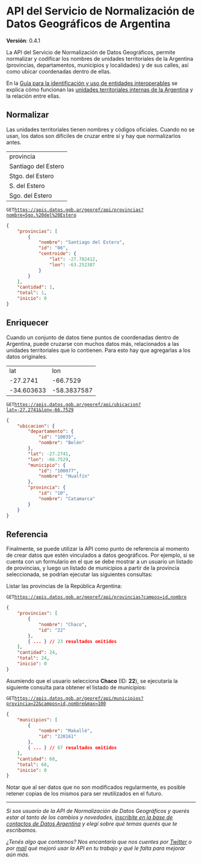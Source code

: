 # API del Servicio de Normalización de Datos Geográficos de Argentina

**Versión**: 0.4.1

La API del Servicio de Normalización de Datos Geográficos, permite normalizar y codificar los nombres de unidades territoriales de la Argentina (provincias, departamentos, municipios y localidades) y de sus calles, así como ubicar coordenadas dentro de ellas.

En la [Guía para la identificación y uso de entidades interoperables](https://datosgobar.github.io/paquete-apertura-datos/guia-interoperables/) se explica cómo funcionan las [unidades territoriales internas de la Argentina](https://datosgobar.github.io/paquete-apertura-datos/guia-interoperables/#divisiones-o-unidades-territoriales-internas) y la relación entre ellas.

## Normalizar

Las unidades territoriales tienen nombres y códigos oficiales. Cuando no se usan, los datos son difíciles de cruzar entre sí y hay que normalizarlos antes.

<table>
    <tr><td>provincia</td></tr>
    <tr><td>Santiago del Estero</td></tr>
    <tr><td>Stgo. del Estero</td></tr>
    <tr><td>S. del Estero</td></tr>
    <tr><td>Sgo. del Estero</td></tr>
</table>

`GET`[`https://apis.datos.gob.ar/georef/api/provincias?nombre=Sgo.%20del%20Estero`](https://apis.datos.gob.ar/georef/api/provincias?nombre=Sgo.%20del%20Estero)

```json
{
    "provincias": [
        {
            "nombre": "Santiago del Estero",
            "id": "86",
            "centroide": {
                "lat": -27.782412,
                "lon": -63.252387
            }
        }
    ],
    "cantidad": 1,
    "total": 1,
    "inicio": 0
}
```

## Enriquecer

Cuando un conjunto de datos tiene puntos de coordenadas dentro de Argentina, puede cruzarse con muchos datos más, relacionados a las unidades territoriales que lo contienen. Para esto hay que agregarlas a los datos originales.

<table>
    <tr><td>lat</td><td>lon</td></tr>
    <tr><td>-27.2741</td><td>-66.7529</td></tr>
    <tr><td>-34.603633</td><td>-58.3837587</td></tr>
</table>

`GET`[`https://apis.datos.gob.ar/georef/api/ubicacion?lat=-27.2741&lon=-66.7529`](https://apis.datos.gob.ar/georef/api/ubicacion?lat=-27.2741&lon=-66.7529)
```json
{
    "ubicacion": {
        "departamento": {
            "id": "10035",
            "nombre": "Belén"
        },
        "lat": -27.2741,
        "lon": -66.7529,
        "municipio": {
            "id": "100077",
            "nombre": "Hualfín"
        },
        "provincia": {
            "id": "10",
            "nombre": "Catamarca"
        }
    }
}
```

## Referencia

Finalmente, se puede utilizar la API como punto de referencia al momento de crear datos que estén vinculados a datos geográficos. Por ejemplo, si se cuenta con un formulario en el que se debe mostrar a un usuario un listado de provincias, y luego un listado de municipios a partir de la provincia seleccionada, se podrían ejecutar las siguientes consultas:

Listar las provincias de la República Argentina:

`GET`[`https://apis.datos.gob.ar/georef/api/provincias?campos=id,nombre`](https://apis.datos.gob.ar/georef/api/provincias)
```json
{
    "provincias": [
        {
            "nombre": "Chaco",
            "id": "22"
        },
		{ ... } // 23 resultados omitidos
    ],
    "cantidad": 24,
    "total": 24,
    "inicio": 0
}
```

Asumiendo que el usuario selecciona **Chaco** (ID: **22**), se ejecutaría la siguiente consulta para obtener el listado de municipios:

`GET`[`https://apis.datos.gob.ar/georef/api/municipios?provincia=22&campos=id,nombre&max=100`](https://apis.datos.gob.ar/georef/api/municipios?provincia=22&campos=id,nombre&max=100)
```json
{
    "municipios": [
        {
            "nombre": "Makallé",
            "id": "220161"
        },
		{ ... } // 67 resultados omitidos
    ],
    "cantidad": 68,
    "total": 68,
    "inicio": 0
}
```

Notar que al ser datos que no son modificados regularmente, es posible retener copias de los mismos para ser reutilizados en el futuro.

---

*Si sos usuario de la API de Normalización de Datos Geográficos y querés estar al tanto de los  cambios y novedades, [inscribite en la base de contactos de Datos Argentina](bit.ly/contacto-datos-argentina) y elegí sobre qué temas querés que te escribamos.*

*¿Tenés algo que contarnos? Nos encantaría que nos cuentes por [Twitter](https://twitter.com/datosgobar) o por [mail](mailto:datos@modernizacion.gob.ar) qué mejoró usar la API en tu trabajo y qué le falta para mejorar aún más.*
